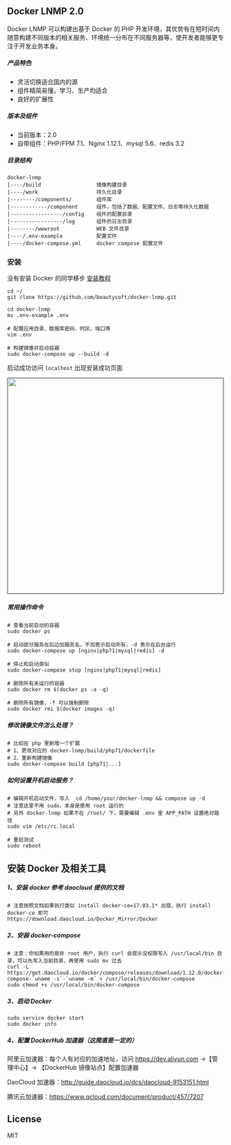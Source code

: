 ## Docker LNMP 2.0

Docker LNMP 可以构建出基于 Docker 的 PHP 开发环境，其优势有在短时间内随意构建不同版本的相关服务、环境统一分布在不同服务器等，使开发者能够更专注于开发业务本身。

##### 产品特色

* 灵活切换适合国内的源
* 组件精简易懂，学习、生产均适合
* 良好的扩展性

##### 版本及组件

* 当前版本：2.0
* 自带组件：PHP/FPM 7.1、Nginx 1.12.1、mysql 5.6、redis 3.2

##### 目录结构

    docker-lnmp
    |----/build                  镜像构建目录
    |----/work                   持久化目录
    |--------/components/        组件库
    |------------/component      组件，包括了数据、配置文件、日志等持久化数据
    |-----------------/config    组件的配置目录
    |-----------------/log       组件的日志目录
    |--------/wwwroot            WEB 文件目录
    |----/.env-example           配置文件
    |----/docker-compose.yml     docker compose 配置文件

### 安装

没有安装 Docker 的同学移步 [安装教程](https://github.com/beautysoft/docker-lnmp#安装-docker-及相关工具)

    cd ~/
    git clone https://github.com/beautysoft/docker-lnmp.git

    cd docker-lnmp
    mv .env-example .env

    # 配置应用目录、数据库密码、时区、端口等
    vim .env
    
    # 构建镜像并启动容器
    sudo docker-compose up --build -d

启动成功访问 `localhost` 出现安装成功页面

<p align="center" style="border:1px solid #383B48"><img width="500" src="https://static.phptalk.cn/dockerlnmpv2.jpeg"/></p>

##### 常用操作命令

    # 查看当前启动的容器
    sudo docker ps
    
    # 启动部分服务在后边加服务名，不加表示启动所有，-d 表示在后台运行
    sudo docker-compose up [nginx|php71|mysql|redis] -d
    
    # 停止和启动类似
    sudo docker-compose stop [nginx|php71|mysql|redis]

    # 删除所有未运行的容器
    sudo docker rm $(docker ps -a -q)

    # 删除所有镜像，-f 可以强制删除
    sudo docker rmi $(docker images -q)

##### 修改镜像文件怎么处理？
    
    # 比如在 php 里新增一个扩展
    # 1、更改对应的 docker-lnmp/build/php71/dockerfile
    # 2、重新构建镜像
    sudo docker-compose build [php71|...]

##### 如何设置开机启动服务？

    # 编辑开机启动文件，写入  cd /home/your/docker-lnmp && compose up -d
    # 注意这里不用 sudo，本身是使用 root 运行的
    # 另外 docker-lnmp 如果不在 /root/ 下，需要编辑 .env 里 APP_PATH 设置绝对路径
    sudo vim /etc/rc.local

    # 重启测试
    sudo reboot

## 安装 Docker 及相关工具

##### 1、安装 docker 参考 daocloud 提供的文档
    
    # 注意按照文档如果执行类似 install docker-ce=17.03.1* 出错，执行 install docker-ce 即可
    https://download.daocloud.io/Docker_Mirror/Docker

##### 2、安装 docker-compose
    
    # 注意：你如果用的是非 root 用户，执行 curl 会提示没权限写入 /usr/local/bin 目录，可以先写入当前目录，再使用 sudo mv 过去
    curl -L https://get.daocloud.io/docker/compose/releases/download/1.12.0/docker-compose-`uname -s`-`uname -m` > /usr/local/bin/docker-compose
    sudo chmod +x /usr/local/bin/docker-compose

##### 3、启动 Docker

    sudo service docker start
    sudo docker info    

##### 4、配置 DockerHub 加速器（这简直是一定的）

阿里云加速器：每个人有对应的加速地址，访问 https://dev.aliyun.com ->【管理中心】-> 【DockerHub 镜像站点】配置加速器

DaoCloud 加速器：http://guide.daocloud.io/dcs/daocloud-9153151.html

腾讯云加速器：https://www.qcloud.com/document/product/457/7207

## License
MIT